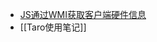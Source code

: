 - [JS通过WMI获取客户端硬件信息](https://www.cnblogs.com/SUPERAI/archive/2011/11/29/2267438.html)
- [[Taro使用笔记]]